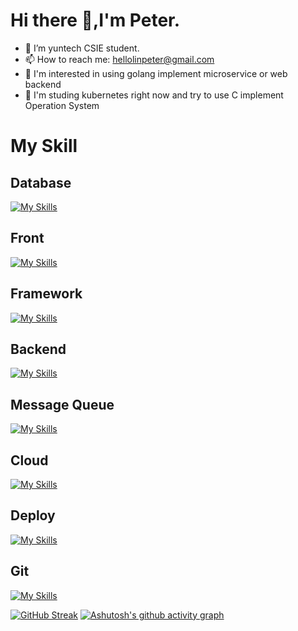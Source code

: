 # Hi there 👋,I'm Peter.

- 🔭 I’m yuntech CSIE student.
- 📫 How to reach me: hellolinpeter@gmail.com
- 🧠 I'm interested in using golang implement microservice or web backend
- 👀 I'm studing kubernetes right now and try to use C implement Operation System
  
# My Skill
## Database
[![My Skills](https://skillicons.dev/icons?i=firebase,mysql,redis,mongo&perline=4)](https://skillicons.dev)
## Front
[![My Skills](https://skillicons.dev/icons?i=html,css,scss,javascript,typescript&perline=6)](https://skillicons.dev)
## Framework
[![My Skills](https://skillicons.dev/icons?i=react,nextjs,vue,nuxt&perline=6)](https://skillicons.dev)
## Backend
[![My Skills](https://skillicons.dev/icons?i=golang,php,rust,nodejs&perline=4)](https://skillicons.dev)
## Message Queue
[![My Skills](https://skillicons.dev/icons?i=kafka,rabbitmq&perline=2)](https://skillicons.dev)
## Cloud
[![My Skills](https://skillicons.dev/icons?i=aws,vercel,cloudflare&perline=3)](https://skillicons.dev)
## Deploy
[![My Skills](https://skillicons.dev/icons?i=docker,grafana,kubernetes&perline=4)](https://skillicons.dev)
## Git
[![My Skills](https://skillicons.dev/icons?i=git,github,gitlab&perline=4)](https://skillicons.dev)


[![GitHub Streak](https://streak-stats.demolab.com?user=peterouob&theme=radical&hide_border=true&border_radius=5&short_numbers=true&card_width=600&card_height=250)](https://git.io/streak-stats)
[![Ashutosh's github activity graph](https://github-readme-activity-graph.vercel.app/graph?username=peterouob&bg_color=000000&color=89da52&line=6be6b7&point=ece4e4&area=true&hide_border=true)](https://github.com/ashutosh00710/github-readme-activity-graph)
